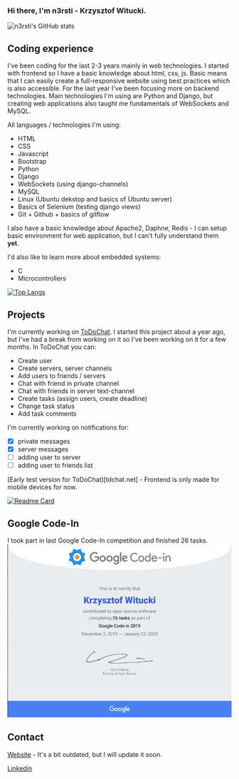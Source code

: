 ### Hi there, I'm **n3rsti** - Krzysztof Witucki. 

![n3rsti's GitHub stats](https://github-readme-stats.vercel.app/api?username=n3rsti&show_icons=true&theme=dark&count_private=true)

## Coding experience
I've been coding for the last 2-3 years mainly in web technologies. I started with frontend so I have a basic knowledge about html, css, js. Basic means that I can easily create a full-responsive website using best practices which is also accessible. For the last year I've been focusing more on backend technologies. Main technologies I'm using are Python and Django, but creating web applications also taught me fundamentals of WebSockets and MySQL.

All languages / technologies I'm using:
- HTML
- CSS
- Javascript
- Bootstrap
- Python
- Django
- WebSockets (using django-channels)
- MySQL
- Linux (Ubuntu dekstop and basics of Ubuntu server)
- Basics of Selenium (testing django views)
- Git + Github + basics of gitflow

I also have a basic knowledge about Apache2, Daphne, Redis - I can setup basic environment for web application, but I can't fully understand them **yet**.

I'd also like to learn more about embedded systems:
- C
- Microcontrollers

[![Top Langs](https://github-readme-stats.vercel.app/api/top-langs/?username=n3rsti&layout=compact&theme=dark)](https://github.com/anuraghazra/github-readme-stats)

## Projects
I'm currently working on [ToDoChat](https://github.com/n3rsti/ToDoChat). I started this project about a year ago, but I've had a break from working on it so I've been working on it for a few months. In ToDoChat you can:
- Create user
- Create servers, server channels
- Add users to friends / servers
- Chat with friend in private channel
- Chat with friends in server text-channel
- Create tasks (assign users, create deadline)
- Change task status
- Add task comments

I'm currently working on notifications for:
- [x] private messages
- [x] server messages
- [ ] adding user to server
- [ ] adding user to friends list

[Early test version for ToDoChat)[tdchat.net] - Frontend is only made for mobile devices for now.

[![Readme Card](https://github-readme-stats.vercel.app/api/pin/?username=n3rsti&repo=ToDoChat&theme=dark)](https://github.com/anuraghazra/github-readme-stats)

## Google Code-In
I took part in last Google Code-In competition and finished 26 tasks.
<img src="https://raw.githubusercontent.com/n3rsti/n3rsti/main/gci.png" alt="GCI Certificate">

## Contact
[Website](https://cranky-archimedes-dd5cf7.netlify.app/) - It's a bit outdated, but I will update it soon.

[Linkedin](https://www.linkedin.com/in/kwitucki/)

